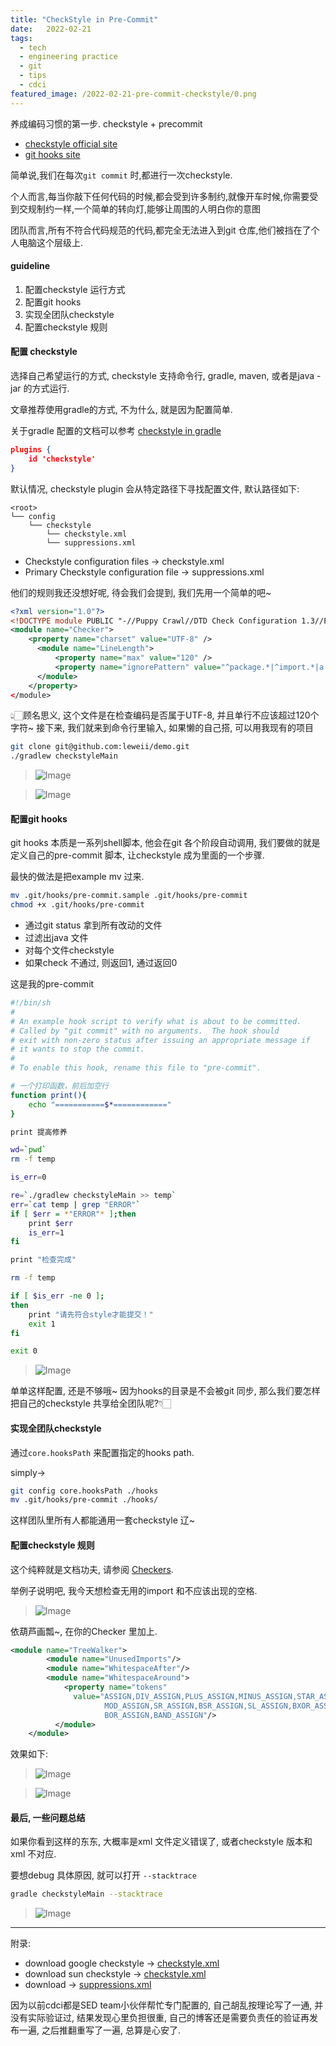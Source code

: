 ```yaml
---
title: "CheckStyle in Pre-Commit"
date:   2022-02-21
tags:
  - tech
  - engineering practice
  - git
  - tips
  - cdci
featured_image: /2022-02-21-pre-commit-checkstyle/0.png
---
```


养成编码习惯的第一步. checkstyle + precommit

- [checkstyle official site](https://checkstyle.sourceforge.io])
- [git hooks site](https://git-scm.com/book/en/v2/Customizing-Git-Git-Hooks)

简单说,我们在每次`git commit` 时,都进行一次checkstyle.

个人而言,每当你敲下任何代码的时候,都会受到许多制约,就像开车时候,你需要受到交规制约一样,一个简单的转向灯,能够让周围的人明白你的意图

团队而言,所有不符合代码规范的代码,都完全无法进入到git 仓库,他们被挡在了个人电脑这个层级上.

#### guideline

1. 配置checkstyle 运行方式
2. 配置git hooks
3. 实现全团队checkstyle
3. 配置checkstyle 规则

#### 配置 checkstyle

选择自己希望运行的方式, checkstyle 支持命令行, gradle, maven, 或者是java -jar 的方式运行.

文章推荐使用gradle的方式, 不为什么, 就是因为配置简单.

关于gradle 配置的文档可以参考 [checkstyle in gradle](https://docs.gradle.org/current/userguide/checkstyle_plugin.html)


```json
plugins {
    id 'checkstyle'
}
```

默认情况, checkstyle plugin 会从特定路径下寻找配置文件, 默认路径如下:

```
<root>
└── config
    └── checkstyle           
        └── checkstyle.xml
        └── suppressions.xml
```
- Checkstyle configuration files -> checkstyle.xml
- Primary Checkstyle configuration file -> suppressions.xml

他们的规则我还没想好呢, 待会我们会提到, 我们先用一个简单的吧~

```xml
<?xml version="1.0"?>
<!DOCTYPE module PUBLIC "-//Puppy Crawl//DTD Check Configuration 1.3//EN" "http://checkstyle.sourceforge.net/dtds/configuration_1_3.dtd">
<module name="Checker">
    <property name="charset" value="UTF-8" />
      <module name="LineLength">
          <property name="max" value="120" />
          <property name="ignorePattern" value="^package.*|^import.*|a href|href|http://|https://|ftp://" />
      </module>
    </property>
</module>
```

👆🏻️顾名思义, 这个文件是在检查编码是否属于UTF-8, 并且单行不应该超过120个字符~
接下来, 我们就来到命令行里输入, 如果懒的自己搭, 可以用我现有的项目

```bash
git clone git@github.com:leweii/demo.git
./gradlew checkstyleMain
```

> ![Image](/2022-02-21-pre-commit-checkstyle/1.jpg)

> ![Image](/2022-02-21-pre-commit-checkstyle/2.jpg)

#### 配置git hooks

git hooks 本质是一系列shell脚本, 他会在git 各个阶段自动调用, 我们要做的就是定义自己的pre-commit 脚本, 让checkstyle 成为里面的一个步骤.

最快的做法是把example mv 过来.

```bash
mv .git/hooks/pre-commit.sample .git/hooks/pre-commit
chmod +x .git/hooks/pre-commit
```

+ 通过git status 拿到所有改动的文件
+ 过滤出java 文件
+ 对每个文件checkstyle
+ 如果check 不通过, 则返回1, 通过返回0

这是我的pre-commit

```bash
#!/bin/sh
#
# An example hook script to verify what is about to be committed.
# Called by "git commit" with no arguments.  The hook should
# exit with non-zero status after issuing an appropriate message if
# it wants to stop the commit.
#
# To enable this hook, rename this file to "pre-commit".

# 一个打印函数，前后加空行
function print(){
    echo "===========$*============"
}

print 提高修养

wd=`pwd`
rm -f temp

is_err=0

re=`./gradlew checkstyleMain >> temp`
err=`cat temp | grep "ERROR"`
if [ $err = *"ERROR"* ];then
    print $err
    is_err=1
fi

print "检查完成"

rm -f temp

if [ $is_err -ne 0 ];
then
    print "请先符合style才能提交！"
    exit 1
fi

exit 0
```

> ![Image](/2022-02-21-pre-commit-checkstyle/3.jpg)

单单这样配置, 还是不够哦~ 因为hooks的目录是不会被git 同步, 那么我们要怎样把自己的checkstyle 共享给全团队呢?👇🏻️

#### 实现全团队checkstyle

通过`core.hooksPath` 来配置指定的hooks path.

simply->

```bash
git config core.hooksPath ./hooks
mv .git/hooks/pre-commit ./hooks/
```

这样团队里所有人都能通用一套checkstyle 辽~

#### 配置checkstyle 规则

这个纯粹就是文档功夫, 请参阅 [Checkers](https://checkstyle.sourceforge.io/checks.html).

举例子说明吧, 我今天想检查无用的import 和不应该出现的空格.

> ![Image](/2022-02-21-pre-commit-checkstyle/4.jpg)

依葫芦画瓢~, 在你的Checker 里加上.

```xml
<module name="TreeWalker">
        <module name="UnusedImports"/>
        <module name="WhitespaceAfter"/>
        <module name="WhitespaceAround">
            <property name="tokens"
              value="ASSIGN,DIV_ASSIGN,PLUS_ASSIGN,MINUS_ASSIGN,STAR_ASSIGN,
                     MOD_ASSIGN,SR_ASSIGN,BSR_ASSIGN,SL_ASSIGN,BXOR_ASSIGN,
                     BOR_ASSIGN,BAND_ASSIGN"/>
          </module>
    </module>
```

效果如下:

> ![Image](/2022-02-21-pre-commit-checkstyle/5.jpg)

> ![Image](/2022-02-21-pre-commit-checkstyle/6.jpg)

#### 最后, 一些问题总结

如果你看到这样的东东, 大概率是xml 文件定义错误了, 或者checkstyle 版本和xml 不对应.

要想debug 具体原因, 就可以打开 `--stacktrace`

```bash
gradle checkstyleMain --stacktrace
```

> ![Image](/2022-02-21-pre-commit-checkstyle/7.jpg)

-----

附录:
- download google checkstyle -> [checkstyle.xml](https://github.com/checkstyle/checkstyle/blob/master/src/main/resources/google_checks.xml)
- download sun checkstyle -> [checkstyle.xml](https://github.com/checkstyle/checkstyle/blob/master/src/main/resources/sun_checks.xml)
- download -> [suppressions.xml](https://github.com/checkstyle/checkstyle/blob/master/config/suppressions.xml)

因为以前cdci都是SED team小伙伴帮忙专门配置的, 自己胡乱按理论写了一通, 并没有实际验证过, 结果发现心里负担很重, 自己的博客还是需要负责任的验证再发布一遍, 之后推翻重写了一遍, 总算是心安了.
